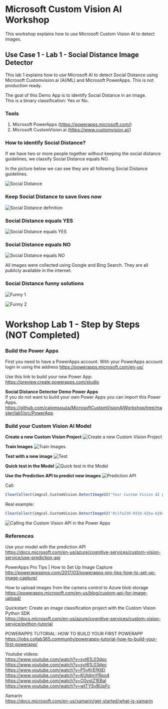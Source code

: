 # Microsoft Custom Vision AI Workshop
This workshop explains how to use Microsoft Custom Vision AI to detect images. 

## Use Case 1 - Lab 1 - Social Distance Image Detector
This lab 1 explains how to use Microsoft AI to detect Social Distance using Microsoft Customvision.ai (AI/ML) and Microsoft PowerApps. This is not production ready. <BR>

The goal of this Demo App is to identify Social Distance in an image. <BR>
This is a binary classification: Yes or No. <BR>
  
### Tools
1. Microsoft PowerApps (https://powerapps.microsoft.com/) <BR>
2. Microsoft CustomVision.ai (https://www.customvision.ai/) <BR>  

### How to identify Social Distance? 
If we have two or more people together without keeping the social distance guidelines, we classify Social Distance equals NO. <BR>

In the picture below we can see they are all following Social Distance guidelines. <BR>

![Social Distance](https://github.com/caiomsouza/MicrosoftCustomVisionAIWorkshop/blob/master/lab1/data/social-distance-images/funny-images/beatles-abbey-road-social-distancing%20(1).jpg)

### Keep Social Distance to save lives now

![Social Distance definition](https://github.com/caiomsouza/MicrosoftCustomVisionAIWorkshop/blob/master/lab1/data/social-distance-images/social-distance-definition/social-distancing-620.jpg)

### Social Distance equals YES 

![Social Distance equals YES](https://github.com/caiomsouza/MicrosoftCustomVisionAIWorkshop/blob/master/lab1/data/social-distance-images/yes/000_1PR2KI.width-800.jpg)

### Social Distance equals NO

![Social Distance equals NO](https://github.com/caiomsouza/MicrosoftCustomVisionAIWorkshop/blob/master/lab1/data/social-distance-images/no/0_EUV_pUXXQAA0cY_.jpg)

All images were collected using Google and Bing Search. They are all publicly available in the internet. <BR>

### Social Distance funny solutions

![Funny 1](https://github.com/caiomsouza/MicrosoftCustomVisionAIWorkshop/blob/master/lab1/data/social-distance-images/funny-images/25877132-8104031-image-a-28_1584009191615.jpg)

![Funny 2](https://github.com/caiomsouza/MicrosoftCustomVisionAIWorkshop/blob/master/lab1/data/social-distance-images/funny-images/_1_main_screengrab.jpg)


# Workshop Lab 1 - Step by Steps (NOT Completed)

### Build the Power Apps 
First you need to have a PowerApps account. 
With your PowerApps account login in using the address https://powerapps.microsoft.com/en-us/

Use this link to build your new Power App: <BR>
https://preview.create.powerapps.com/studio <BR>

<b>Social Distance Detector Demo Power Apps</b><BR>
If you do not want to build your own Power Apps you can import this Power Apps.<BR>
https://github.com/caiomsouza/MicrosoftCustomVisionAIWorkshop/tree/master/lab1/src/PowerApp<BR>


### Build your Custom Vision AI Model

<b>Create a new Custom Vision Project</b>
![Create a new Custom Vision Project](https://github.com/caiomsouza/MicrosoftCustomVisionAIWorkshop/blob/master/lab1/tutorial/create-custom-vision-project.PNG)

<b>Train Images</b>
![Train Images](https://github.com/caiomsouza/MicrosoftCustomVisionAIWorkshop/blob/master/lab1/tutorial/train-images.PNG)

<b>Test with a new image</b>
![Test](https://github.com/caiomsouza/MicrosoftCustomVisionAIWorkshop/blob/master/lab1/tutorial/quick-test-model.PNG)

<b>Quick test in the Model</b>
![Quick test in the Model](https://github.com/caiomsouza/MicrosoftCustomVisionAIWorkshop/blob/master/lab1/tutorial/publish-model.PNG)

<b>Use the Prediction API to predict new images</b>
![Prediction API](https://github.com/caiomsouza/MicrosoftCustomVisionAIWorkshop/blob/master/lab1/tutorial/prediction-api.PNG
)

Call: <BR>
```javascript  
ClearCollect(imgcol,CustomVision.DetectImageV2("Your Custom Vision AI project ID","Your Iteration",Camera1.Photo).predictions)
```

Real example:<BR>
```javascript
ClearCollect(imgcol,CustomVision.DetectImageV2("8c1fa230-043d-42ba-b284-e52653d873ef","Iteration1",Camera1.Photo).predictions)
```

![Calling the Custom Vision API in the Power Apps](https://github.com/caiomsouza/MicrosoftCustomVisionAIWorkshop/blob/master/lab1/tutorial/power-app-call-customvisionapi2.PNG)


### References

Use your model with the prediction API<BR>
https://docs.microsoft.com/en-us/azure/cognitive-services/custom-vision-service/use-prediction-api<BR>

PowerApps Pro Tips | How to Set Up Image Capture<BR>
http://powerappspros.com/2017/03/powerapps-pro-tips-how-to-set-up-image-capture/<BR>

How to upload images from the camera control to Azure blob storage<BR>
https://powerapps.microsoft.com/en-us/blog/custom-api-for-image-upload/<BR>

Quickstart: Create an image classification project with the Custom Vision Python SDK<BR>
https://docs.microsoft.com/en-us/azure/cognitive-services/custom-vision-service/python-tutorial<BR>

POWERAPPS TUTORIAL: HOW TO BUILD YOUR FIRST POWERAPP<BR>
https://jobs.collab365.community/powerapps-tutorial-how-to-build-your-first-powerapp/<BR>

Youtube videos:<BR>
https://www.youtube.com/watch?v=syt61L03dpc<BR>
https://www.youtube.com/watch?v=syt61L03dpc<BR>
https://www.youtube.com/watch?v=P5yKrEfKtEI<BR>
https://www.youtube.com/watch?v=KUtdnnYRpo4<BR>
https://www.youtube.com/watch?v=O0vstZ1EBaI<BR>
https://www.youtube.com/watch?v=wtTYSyBUpFc<BR>

Xamarin<BR>
https://docs.microsoft.com/en-us/xamarin/get-started/what-is-xamarin<BR>
